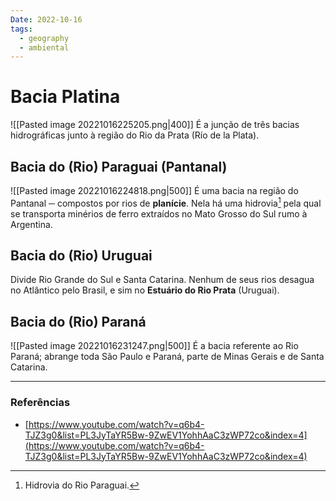 ```yaml
---
Date: 2022-10-16
tags:
  - geography
  - ambiental
---
```

# Bacia Platina
![[Pasted image 20221016225205.png|400]]
É a junção de três bacias hidrográficas junto à região do Rio da Prata (Río de la Plata).

## Bacia do (Rio) Paraguai (Pantanal)
![[Pasted image 20221016224818.png|500]]
É uma bacia na região do Pantanal ─ compostos por rios de **planície**. Nela há uma hidrovia[^1] pela qual se transporta minérios de ferro extraídos no Mato Grosso do Sul rumo à Argentina. 

## Bacia do (Rio) Uruguai
Divide Rio Grande do Sul e Santa Catarina. Nenhum de seus rios desagua no Atlântico pelo Brasil, e sim no **Estuário do Rio Prata** (Uruguai).

## Bacia do (Rio) Paraná
![[Pasted image 20221016231247.png|500]]
É a bacia referente ao Rio Paraná; abrange toda São Paulo e Paraná, parte de Minas Gerais e de Santa Catarina.

---
### Referências
- [https://www.youtube.com/watch?v=q6b4-TJZ3g0&list=PL3JyTaYR5Bw-9ZwEV1YohhAaC3zWP72co&index=4](https://www.youtube.com/watch?v=q6b4-TJZ3g0&list=PL3JyTaYR5Bw-9ZwEV1YohhAaC3zWP72co&index=4)

[^1]: Hidrovia do Rio Paraguai.
